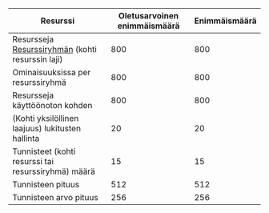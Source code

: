 Resurssi|Oletusarvoinen enimmäismäärä|Enimmäismäärä
---|---|---
Resursseja [Resurssiryhmän](../articles/resource-group-overview.md#resource-groups) (kohti resurssin laji)|800|800
Ominaisuuksissa per resurssiryhmä|800|800
Resursseja käyttöönoton kohden|800|800
(Kohti yksilöllinen laajuus) lukitusten hallinta|20|20
Tunnisteet (kohti resurssi tai resurssiryhmä) määrä|15|15
Tunnisteen pituus|512|512
Tunnisteen arvo pituus|256|256
